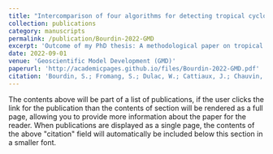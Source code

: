 ```yaml
---
title: "Intercomparison of four algorithms for detecting tropical cyclones using ERA5"
collection: publications
category: manuscripts
permalink: /publication/Bourdin-2022-GMD
excerpt: 'Outcome of my PhD thesis: A methodological paper on tropical cyclone tracking.'
date: 2022-09-01
venue: 'Geoscientific Model Development (GMD)'
paperurl: 'http://academicpages.github.io/files/Bourdin-2022-GMD.pdf'
citation: 'Bourdin, S.; Fromang, S.; Dulac, W.; Cattiaux, J.; Chauvin, F. (2022). &quot;Intercomparison of four algorithms for detecting tropical cyclones using ERA5.&quot; <i>Geoscientific Model Development (GMD)</i>. 1(2).'
---
```


The contents above will be part of a list of publications, if the user clicks the link for the publication than the contents of section will be rendered as a full page, allowing you to provide more information about the paper for the reader. When publications are displayed as a single page, the contents of the above "citation" field will automatically be included below this section in a smaller font.

